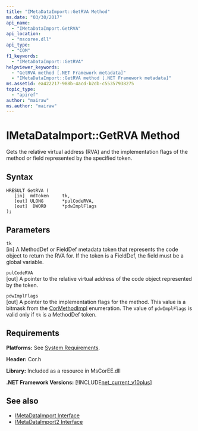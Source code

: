 ```yaml
---
title: "IMetaDataImport::GetRVA Method"
ms.date: "03/30/2017"
api_name: 
  - "IMetaDataImport.GetRVA"
api_location: 
  - "mscoree.dll"
api_type: 
  - "COM"
f1_keywords: 
  - "IMetaDataImport::GetRVA"
helpviewer_keywords: 
  - "GetRVA method [.NET Framework metadata]"
  - "IMetaDataImport::GetRVA method [.NET Framework metadata]"
ms.assetid: ea422217-988b-4acd-b2db-c55357938275
topic_type: 
  - "apiref"
author: "mairaw"
ms.author: "mairaw"
---
```

# IMetaDataImport::GetRVA Method
Gets the relative virtual address (RVA) and the implementation flags of the method or field represented by the specified token.  
  
## Syntax  
  
```  
HRESULT GetRVA (  
   [in]  mdToken     tk,   
   [out] ULONG       *pulCodeRVA,   
   [out]  DWORD      *pdwImplFlags  
);  
```  
  
## Parameters  
 `tk`  
 [in] A MethodDef or FieldDef metadata token that represents the code object to return the RVA for. If the token is a FieldDef, the field must be a global variable.  
  
 `pulCodeRVA`  
 [out] A pointer to the relative virtual address of the code object represented by the token.  
  
 `pdwImplFlags`  
 [out] A pointer to the implementation flags for the method. This value is a bitmask from the [CorMethodImpl](../../../../docs/framework/unmanaged-api/metadata/cormethodimpl-enumeration.md) enumeration. The value of `pdwImplFlags` is valid only if `tk` is a MethodDef token.  
  
## Requirements  
 **Platforms:** See [System Requirements](../../../../docs/framework/get-started/system-requirements.md).  
  
 **Header:** Cor.h  
  
 **Library:** Included as a resource in MsCorEE.dll  
  
 **.NET Framework Versions:** [!INCLUDE[net_current_v10plus](../../../../includes/net-current-v10plus-md.md)]  
  
## See also
- [IMetaDataImport Interface](../../../../docs/framework/unmanaged-api/metadata/imetadataimport-interface.md)
- [IMetaDataImport2 Interface](../../../../docs/framework/unmanaged-api/metadata/imetadataimport2-interface.md)
